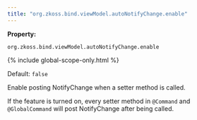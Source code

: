 ```yaml
---
title: "org.zkoss.bind.viewModel.autoNotifyChange.enable"
---
```


**Property:**

`org.zkoss.bind.viewModel.autoNotifyChange.enable`

{% include global-scope-only.html %}

Default:  `false`

Enable posting NotifyChange when a setter method is called.

If the feature is turned on, every setter method in `@Command` and
`@GlobalCommand` will post NotifyChange after being called.
